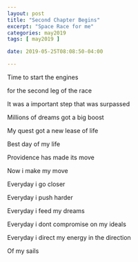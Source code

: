 ```yaml
---
layout: post
title: "Second Chapter Begins"
excerpt: "Space Race for me"
categories: may2019
tags: [ may2019 ]

date: 2019-05-25T08:08:50-04:00

---
```



Time to start the engines

for the second leg of the race

It was a important step that was surpassed

Millions of dreams got a big boost

My quest got a new lease of life

Best day of my life

Providence has made its move

Now i make my move

Everyday i go closer

Everyday i push harder

Everyday i feed my dreams

Everyday i dont compromise on my ideals

Everyday i direct my energy in the direction

Of my sails
